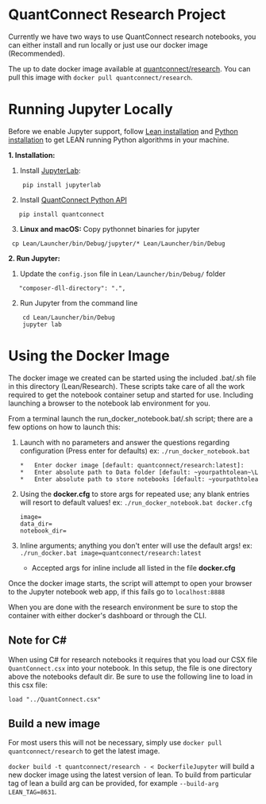 ﻿QuantConnect Research Project
=============
Currently we have two ways to use QuantConnect research notebooks, you can either install and run locally or just use our docker image (Recommended).

The up to date docker image available at [quantconnect/research](https://hub.docker.com/repository/docker/quantconnect/research). You can pull this image with `docker pull quantconnect/research`.


# Running Jupyter Locally

Before we enable Jupyter support, follow [Lean installation](https://github.com/QuantConnect/Lean#installation-instructions)
and [Python installation](https://github.com/QuantConnect/Lean/tree/master/Algorithm.Python#quantconnect-python-algorithm-project) to get LEAN running Python algorithms in your machine. 

**1. Installation:**
   1. Install [JupyterLab](https://pypi.org/project/jupyterlab/):
```
    pip install jupyterlab
```
 2.  Install [QuantConnect Python API](https://pypi.python.org/pypi/quantconnect/0.1)
 ```
    pip install quantconnect
```
 3. **Linux and macOS:** Copy pythonnet binaries for jupyter
 ```
  cp Lean/Launcher/bin/Debug/jupyter/* Lean/Launcher/bin/Debug
 ```
**2. Run Jupyter:**
   1. Update the `config.json` file in `Lean/Launcher/bin/Debug/` folder
 ```
    "composer-dll-directory": ".",
 ```
   2. Run Jupyter from the command line
```
    cd Lean/Launcher/bin/Debug
    jupyter lab
```

# Using the Docker Image
The docker image we created can be started using the included .bat/.sh file in this directory (Lean/Research). These scripts take care of all the work required to get the notebook container setup and started for use. Including launching a browser to the notebook lab environment for you.

From a terminal launch the run_docker_notebook.bat/.sh script; there are a few options on how to launch this:
 1. Launch with no parameters and answer the questions regarding configuration (Press enter for defaults) ex: `./run_docker_notebook.bat`
   
        *   Enter docker image [default: quantconnect/research:latest]:
        *   Enter absolute path to Data folder [default: ~yourpathtolean~\Lean\Data\]:
        *   Enter absolute path to store notebooks [default: ~yourpathtolean~\Lean\Research\Notebooks]:

 2. Using the **docker.cfg** to store args for repeated use; any blank entries will resort to default values! ex: `./run_docker_notebook.bat docker.cfg`
  
        image=
        data_dir=
        notebook_dir=

 3. Inline arguments; anything you don't enter will use the default args! ex: `./run_docker.bat image=quantconnect/research:latest`
      *    Accepted args for inline include all listed in the file **docker.cfg**

Once the docker image starts, the script will attempt to open your browser to the Jupyter notebook web app, if this fails go to `localhost:8888`

When you are done with the research environment be sure to stop the container with either docker's dashboard or through the CLI.

## Note for C#
When using C# for research notebooks it requires that you load our CSX file `QuantConnect.csx` into your notebook. In this setup, the file is one directory above the notebooks default dir. Be sure to use the following line to load in this csx file:

`load "../QuantConnect.csx"`

## Build a new image
For most users this will not be necessary, simply use `docker pull quantconnect/research` to get the latest image.


`docker build -t quantconnect/research - < DockerfileJupyter` will build a new docker image using the latest version of lean. To build from particular tag of lean a build arg can be provided, for example `--build-arg LEAN_TAG=8631`.
